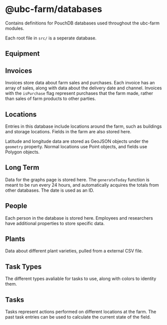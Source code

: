 # @ubc-farm/databases

Contains definitions for PouchDB databases used throughout the ubc-farm modules.

Each root file in `src/` is a seperate database.

## Equipment

## Invoices
Invoices store data about farm sales and purchases. Each invoice has an
array of sales, along with data about the delivery date and channel.
Invoices with the `isPurchase` flag represent purchases that the farm made,
rather than sales of farm products to other parties.

## Locations
Entries in this database include locations around the farm, such as buildings
and storage locations. Fields in the farm are also stored here.

Latitude and longitude data are stored as GeoJSON objects under the `geometry`
property. Normal locations use Point objects, and fields use Polygon objects.

## Long Term
Data for the graphs page is stored here. The `generateToday` function is meant
to be run every 24 hours, and automatically acquires the totals from other
databases. The date is used as an ID.

## People
Each person in the database is stored here. Employees and researchers have
additional properties to store specific data.

## Plants
Data about different plant varieties, pulled from a external CSV file.

## Task Types
The different types avaliable for tasks to use, along with colors to identity
them.

## Tasks
Tasks represent actions performed on different locations at the farm. The
past task entries can be used to calculate the current state of the field.

